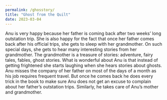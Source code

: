 ```yaml
---
permalink: /ghosstory/
title: "Ghost from the Quilt"
date: 2023-03-04
---
```

Anu is very happy because her father is coming back after two weeks’ long outstation trip. She is also happy for the fact that once her father comes back after his official trips, she gets to sleep with her grandmother. On such special days, she gets to hear many interesting stories from her grandmother. The grandmother is a treasure of stories: adventure, fairy tales, fables, ghost stories. What is wonderful about Anu is that instead of getting frightened she starts laughing when she hears stories about ghosts. Anu misses the company of her father on most of the days of a month as his job requires frequent travel. But once he comes back he does every trick in the book to make sure Anu does not get an excuse to complain about her father’s outstation trips. Similarly, he takes care of Anu’s mother and grandmother.
